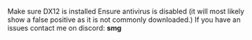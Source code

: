 Make sure DX12 is installed
Ensure antivirus is disabled (it will most likely show a false positive as it is not commonly downloaded.)
If you have an issues contact me on discord: __smg__
